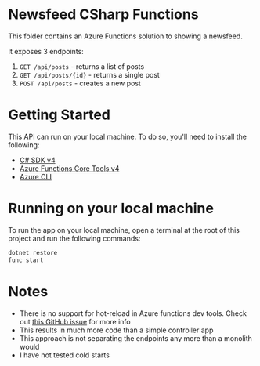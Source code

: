 # Newsfeed CSharp Functions

This folder contains an Azure Functions solution to showing a newsfeed. 

It exposes 3 endpoints:
1. `GET /api/posts` - returns a list of posts
1. `GET /api/posts/{id}` - returns a single post
1. `POST /api/posts` - creates a new post

# Getting Started

This API can run on your local machine. To do so, you'll need to install the following:

- [C# SDK v4](https://dotnet.microsoft.com/en-us/download/dotnet/7.0)
- [Azure Functions Core Tools v4](https://learn.microsoft.com/en-us/azure/azure-functions/functions-run-local#install-the-azure-functions-core-tools)
- [Azure CLI](https://learn.microsoft.com/en-us/cli/azure/install-azure-cli)

# Running on your local machine

To run the app on your local machine, open a terminal at the root of this project and run the following commands:

```bash
dotnet restore
func start
```

# Notes

- There is no support for hot-reload in Azure functions dev tools. Check out [this GitHub issue](https://github.com/Azure/azure-functions-core-tools/issues/1239) for more info
- This results in much more code than a simple controller app
- This approach is not separating the endpoints any more than a monolith would
- I have not tested cold starts
